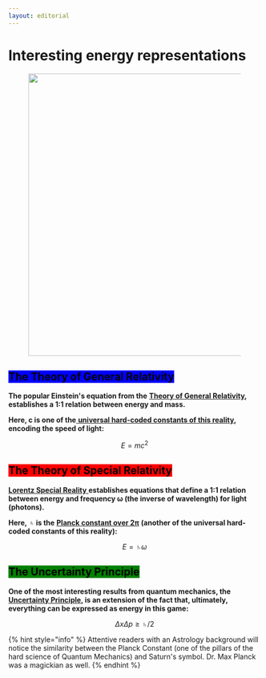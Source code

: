 ```yaml
---
layout: editorial
---
```


# Interesting energy representations

<figure><img src="../../../../../../.gitbook/assets/pexels-btgl-♡-13374648.jpg" alt="" width="563"><figcaption></figcaption></figure>

## <mark style="background-color:blue;">The Theory of General Relativity</mark>



**The popular Einstein's equation from the** [**Theory of General Relativity**](https://en.wikipedia.org/wiki/General\_relativity)**, establishes a 1:1 relation between energy and mass.**

**Here,  c is one of the**[ **universal hard-coded constants of this reality**](../the-fundamental-constants.md)**, encoding the speed of light:**

$$
E = m c^2
$$

## <mark style="background-color:red;">**The Theory of Special Relativity**</mark>



[**Lorentz Special Reality** ](https://en.wikipedia.org/wiki/Special\_relativity)**establishes equations that define a 1:1 relation between energy and frequency ω (the inverse of wavelength) for light (photons).**

**Here,** **♄ is the** [**Planck constant over 2π**](https://en.wikipedia.org/wiki/Planck\_constant) **(another of the universal hard-coded constants of this reality):**

$$
E  = ♄  ω
$$

## <mark style="background-color:green;">**The Uncertainty Principle**</mark>



**One of the most interesting results from quantum mechanics, the** [**Uncertainty Principle**](https://en.wikipedia.org/wiki/Uncertainty\_principle)**, is an extension of the fact that, ultimately, everything can be expressed as energy in this game:**

$$
Δx Δp ≥ ♄/2
$$

{% hint style="info" %}
Attentive readers with an Astrology background will notice the similarity between the Planck Constant (one of the pillars of the hard science of Quantum Mechanics) and Saturn's symbol. Dr. Max Planck was a magickian as well.
{% endhint %}
